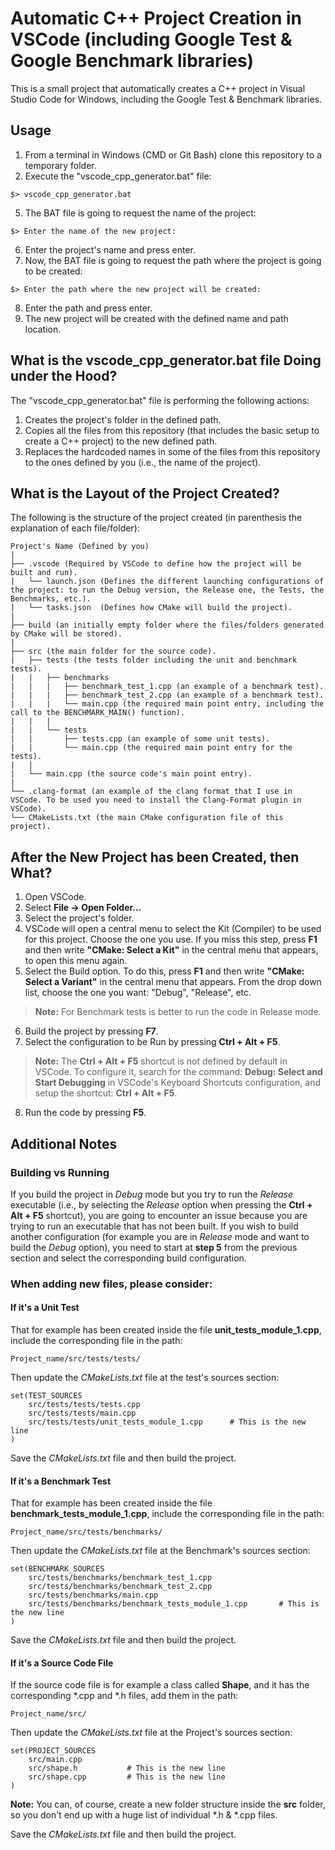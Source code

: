 # Automatic C++ Project Creation in VSCode (including Google Test & Google Benchmark libraries)

This is a small project that automatically creates a C++ project in Visual Studio Code for Windows, including the Google Test & Benchmark libraries. 

## Usage

1. From a terminal in Windows (CMD or Git Bash) clone this repository to a temporary folder. 
2. Execute the "vscode_cpp_generator.bat" file: 
```
$> vscode_cpp_generator.bat
```
5. The BAT file is going to request the name of the project:
```
$> Enter the name of the new project:
```
6. Enter the project's name and press enter.
7. Now, the BAT file is going to request the path where the project is going to be created:
```
$> Enter the path where the new project will be created:
```
8. Enter the path and press enter.
9. The new project will be created with the defined name and path location.

## What is the vscode_cpp_generator.bat file Doing under the Hood?

The "vscode_cpp_generator.bat" file is performing the following actions:

1. Creates the project's folder in the defined path.
2. Copies all the files from this repository (that includes the basic setup to create a C++ project) to the new defined path. 
3. Replaces the hardcoded names in some of the files from this repository to the ones defined by you (i.e., the name of the project).  

## What is the Layout of the Project Created?

The following is the structure of the project created (in parenthesis the explanation of each file/folder):

```
Project's Name (Defined by you)
|
├── .vscode (Required by VSCode to define how the project will be built and run).
|   └── launch.json (Defines the different launching configurations of the project: to run the Debug version, the Release one, the Tests, the Benchmarks, etc.).
|   └── tasks.json  (Defines how CMake will build the project). 
|
├── build (an initially empty folder where the files/folders generated by CMake will be stored).
|
├── src (the main folder for the source code).
|   ├── tests (the tests folder including the unit and benchmark tests).
|   |   ├── benchmarks
|   |   |   ├── benchmark_test_1.cpp (an example of a benchmark test).
|   |   |   ├── benchmark_test_2.cpp (an example of a benchmark test). 
|   |   |   └── main.cpp (the required main point entry, including the call to the BENCHMARK_MAIN() function).
|   |   |
|   |   └── tests
|   |       ├── tests.cpp (an example of some unit tests).
|   |       └── main.cpp (the required main point entry for the tests).
|   |   
|   └── main.cpp (the source code's main point entry).
|
└── .clang-format (an example of the clang format that I use in VSCode. To be used you need to install the Clang-Format plugin in VSCode). 
└── CMakeLists.txt (the main CMake configuration file of this project). 
```

## After the New Project has been Created, then What?

1. Open VSCode.
2. Select **File -> Open Folder...**
3. Select the project's folder. 
4. VSCode will open a central menu to select the Kit (Compiler) to be used for this project. Choose the one you use. If you miss this step, press **F1** and then write **"CMake: Select a Kit"** in the central menu that appears, to open this menu again.
5. Select the Build option. To do this, press **F1** and then write **"CMake: Select a Variant"** in the central menu that appears. From the drop down list, choose the one you want: "Debug", "Release", etc. 

> **Note:** For Benchmark tests is better to run the code in Release mode.

6. Build the project by pressing **F7**.
7. Select the configuration to be Run by pressing **Ctrl + Alt + F5**. 

> **Note:** The **Ctrl + Alt + F5** shortcut is not defined by default in VSCode. To configure it, search for the command: **Debug: Select and Start Debugging** in VSCode's Keyboard Shortcuts configuration, and setup the shortcut: **Ctrl + Alt + F5**. 

8. Run the code by pressing **F5**. 

## Additional Notes

### Building vs Running

If you build the project in *Debug* mode but you try to run the *Release* executable (i.e., by selecting the *Release* option when pressing the **Ctrl + Alt + F5** shortcut), you are going to encounter an issue because you are trying to run an executable that has not been built. If you wish to build another configuration (for example you are in *Release* mode and want to build the *Debug* option), you need to start at **step 5** from the previous section and select the corresponding build configuration.

### When adding new files, please consider:

#### If it's a Unit Test

That for example has been created inside the file **unit_tests_module_1.cpp**, include the corresponding file in the path: 

```
Project_name/src/tests/tests/
```

Then update the *CMakeLists.txt* file at the test's sources section:

```
set(TEST_SOURCES    
    src/tests/tests/tests.cpp
    src/tests/tests/main.cpp
    src/tests/tests/unit_tests_module_1.cpp      # This is the new line
)
```
Save the *CMakeLists.txt* file and then build the project. 

#### If it's a Benchmark Test

That for example has been created inside the file **benchmark_tests_module_1.cpp**, include the corresponding file in the path: 

```
Project_name/src/tests/benchmarks/
```

Then update the *CMakeLists.txt* file at the Benchmark's sources section:

```
set(BENCHMARK_SOURCES    
    src/tests/benchmarks/benchmark_test_1.cpp
    src/tests/benchmarks/benchmark_test_2.cpp
    src/tests/benchmarks/main.cpp
    src/tests/benchmarks/benchmark_tests_module_1.cpp       # This is the new line
)
```
Save the *CMakeLists.txt* file and then build the project. 

#### If it's a Source Code File

If the source code file is for example a class called **Shape**, and it has the corresponding \*.cpp and \*.h files, add them in the path: 

```
Project_name/src/
```

Then update the *CMakeLists.txt* file at the Project's sources section:

```
set(PROJECT_SOURCES
    src/main.cpp
    src/shape.h           # This is the new line
    src/shape.cpp         # This is the new line
)
```
**Note:** You can, of course, create a new folder structure inside the **src** folder, so you don't end up with a huge list of individual \*.h & \*.cpp files.

Save the *CMakeLists.txt* file and then build the project. 
